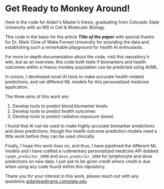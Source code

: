 # Get Ready to Monkey Around!
Here is the code for Aidan's Master’s thesis, graduating from Colorado State University with an MS in Cell & Molecular Biology.

This code is the basis for the article ***Title of the paper*** with special thanks for Dr. Mark Cline of Wake Forrest University
for providing the data and establishing such a remarkable playground for health AI enthusiasts.

For more in-depth documentation about the code, visit this repository's wiki, but as an overview, 
this code both tests if biomarkers and health outcomes within a rhesus monkey population can be predicted using AI/ML.

In unison, I developed novel AI tools to make accurate health-related predictions, and vet different ML models 
for this personalized medicine application.

The three aims of this work are:
1. Develop tools to predict blood biomarker levels
2. Develop tools to predict health outcomes
3. Develop tools to predict radiation exposure (dose)

I found that AI can be used to make highly accurate biomarker predictions and dose predictions, 
though the health outcome prediction models need a little work before they can be used clinically. 

Finally, I hope this work lives on, and thus, I have pipelined the different ML models and 
I have crafted a rudimentary personalized medicine API dubbed `lymph_predictor_2000` and `dose_predictor_2000` 
for lymphocyte and dose predictions on new data. I just ask to be given credit where credit is due when using any code found within this repository. 

Thank you for your interest in this work, please reach out with any questions aidanlew@rams.colostate.edu
